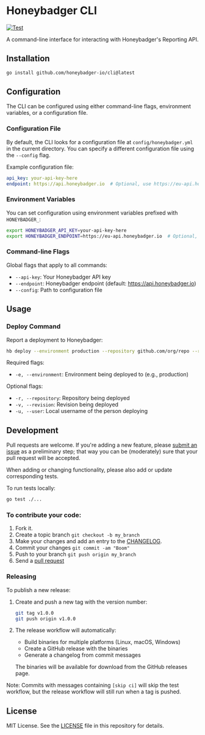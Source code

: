 # Honeybadger CLI

[![Test](https://github.com/honeybadger-io/cli/actions/workflows/test.yml/badge.svg)](https://github.com/honeybadger-io/cli/actions/workflows/test.yml)

A command-line interface for interacting with Honeybadger's Reporting API.

## Installation

```bash
go install github.com/honeybadger-io/cli@latest
```

## Configuration

The CLI can be configured using either command-line flags, environment variables, or a configuration file.

### Configuration File

By default, the CLI looks for a configuration file at `config/honeybadger.yml` in the current directory. You can specify a different configuration file using the `--config` flag.

Example configuration file:
```yaml
api_key: your-api-key-here
endpoint: https://api.honeybadger.io  # Optional, use https://eu-api.honeybadger.io for EU region
```

### Environment Variables

You can set configuration using environment variables prefixed with `HONEYBADGER_`:

```bash
export HONEYBADGER_API_KEY=your-api-key-here
export HONEYBADGER_ENDPOINT=https://eu-api.honeybadger.io  # Optional, for EU region
```

### Command-line Flags

Global flags that apply to all commands:

- `--api-key`: Your Honeybadger API key
- `--endpoint`: Honeybadger endpoint (default: https://api.honeybadger.io)
- `--config`: Path to configuration file

## Usage

### Deploy Command

Report a deployment to Honeybadger:

```bash
hb deploy --environment production --repository github.com/org/repo --revision abc123 --user johndoe
```

Required flags:
- `-e, --environment`: Environment being deployed to (e.g., production)

Optional flags:
- `-r, --repository`: Repository being deployed
- `-v, --revision`: Revision being deployed
- `-u, --user`: Local username of the person deploying

## Development

Pull requests are welcome. If you're adding a new feature, please [submit an issue](https://github.com/honeybadger-io/cli/issues/new) as a preliminary step; that way you can be (moderately) sure that your pull request will be accepted.

When adding or changing functionality, please also add or update corresponding tests.

To run tests locally:

```bash
go test ./...
```

### To contribute your code:

1. Fork it.
1. Create a topic branch `git checkout -b my_branch`
1. Make your changes and add an entry to the [CHANGELOG](CHANGELOG.md).
1. Commit your changes `git commit -am "Boom"`
1. Push to your branch `git push origin my_branch`
1. Send a [pull request](https://github.com/honeybadger-io/cli/pulls)

### Releasing

To publish a new release:

1. Create and push a new tag with the version number:
   ```bash
   git tag v1.0.0
   git push origin v1.0.0
   ```

1. The release workflow will automatically:
   - Build binaries for multiple platforms (Linux, macOS, Windows)
   - Create a GitHub release with the binaries
   - Generate a changelog from commit messages

   The binaries will be available for download from the GitHub releases page.

Note: Commits with messages containing `[skip ci]` will skip the test workflow, but the release workflow will still run when a tag is pushed.

## License

MIT License. See the [LICENSE](https://raw.githubusercontent.com/honeybadger-io/cli/master/LICENSE) file in this repository for details.
